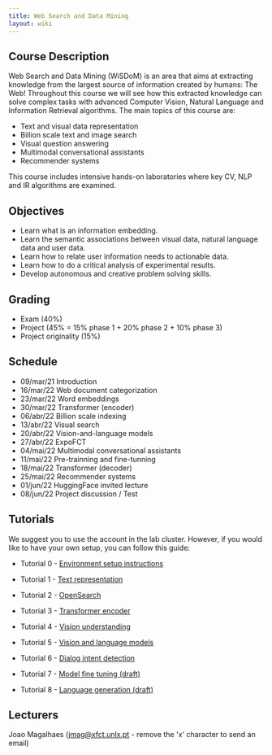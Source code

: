 ```yaml
---
title: Web Search and Data Mining
layout: wiki
---
```


## Course Description

Web Search and Data Mining (WiSDoM) is an area that aims at extracting knowledge from the largest source of information created by humans: The Web! 
Throughout this course we will see how this extracted knowledge can solve complex tasks with advanced Computer Vision, Natural Language and Information Retrieval algorithms. The main topics of this course are:

 - Text and visual data representation
 - Billion scale text and image search
 - Visual question answering
 - Multimodal conversational assistants
 - Recommender systems

This course includes intensive hands-on laboratories where key CV, NLP and IR algorithms are examined. 

## Objectives
 - Learn what is an information embedding.
 - Learn the semantic associations between visual data, natural language data and user data.
 - Learn how to relate user information needs to actionable data.
 - Learn how to do a critical analysis of experimental results.
 - Develop autonomous and creative problem solving skills.

## Grading
 - Exam (40%) 
 - Project (45% = 15% phase 1 + 20% phase 2 + 10% phase 3) 
 - Project originality (15%)

## Schedule
 - 09/mar/21	Introduction
 - 16/mar/22	Web document categorization
 - 23/mar/22	Word embeddings
 - 30/mar/22	Transformer (encoder)
 - 06/abr/22	Billion scale indexing
 - 13/abr/22	Visual search
 - 20/abr/22	Vision-and-language models
 - 27/abr/22	ExpoFCT
 - 04/mai/22	Multimodal conversational assistants
 - 11/mai/22	Pre-trainning and fine-tunning
 - 18/mai/22	Transformer (decoder)
 - 25/mai/22	Recommender systems
 - 01/jun/22	HuggingFace invited lecture
 - 08/jun/22	Project discussion / Test

## Tutorials
We suggest you to use the account in the lab cluster. However, if you would like to have your own setup, you can follow this guide:
 
 - Tutorial 0 - [Environment setup instructions](/wiki/lab_setup)

 - Tutorial 1 - [Text representation](/wiki/tutorials/Lab1_Text_representations.ipynb)

 - Tutorial 2 - [OpenSearch](/wiki/tutorials/Lab2_OpenSearch_DualEncoders.ipynb)

 - Tutorial 3 - [Transformer encoder](/wiki/tutorials/Lab3_Transformer_Encoder.ipynb)

 - Tutorial 4 - [Vision understanding](/wiki/tutorials/Lab4_Vision_Understanding.ipynb)

 - Tutorial 5 - [Vision and language models](/wiki/tutorials/Lab5_Vision_Language_Understanding.ipynb)

 - Tutorial 6 - [Dialog intent detection](/wiki/tutorials/Lab6_Dialog_Systems.ipynb)

 - Tutorial 7 - [Model fine tuning (draft)](/wiki/tutorials/Lab7_Model_Fine_Tuning.ipynb)

 - Tutorial 8 - [Language generation (draft)](/wiki/tutorials/Lab8_Language_generation.ipynb)

## Lecturers
Joao Magalhaes (jmag@xfct.unlx.pt - remove the 'x' character to send an email)

